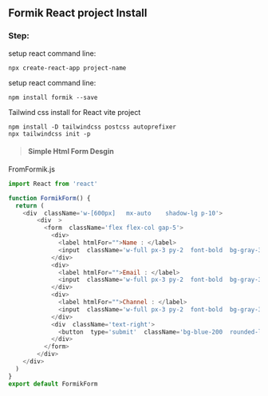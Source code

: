 ## Formik React project Install 

### Step:
setup react command line:   

    npx create-react-app project-name

  
setup react command line: 

    npm install formik --save

Tailwind css install for React vite project 

    npm install -D tailwindcss postcss autoprefixer
    npx tailwindcss init -p

> #### Simple Html Form Desgin 

FromFormik.js

```javascript 
import React from 'react'

function FormikForm() {
  return (
    <div  className='w-[600px]   mx-auto    shadow-lg p-10'>
        <div  >
          <form  className='flex flex-col gap-5'>
            <div>
              <label htmlFor="">Name : </label>
              <input  className='w-full px-3 py-2  font-bold  bg-gray-300'  name='name' type="text"  placeholder='name' />
            </div>
            <div>
              <label htmlFor="">Email : </label>
              <input  className='w-full px-3 py-2  font-bold  bg-gray-300'  name='name' type="text"  placeholder='name' />
            </div>
            <div>
              <label htmlFor="">Channel : </label>
              <input  className='w-full px-3 py-2  font-bold  bg-gray-300'  name='name' type="text"  placeholder='name' />
            </div>
            <div  className='text-right'>
              <button  type='submit'  className='bg-blue-200  rounded-lg px-3 py-2 font-bold'>Submti</button>
            </div>
          </form>
        </div>
    </div>
  )
}
export default FormikForm
```
